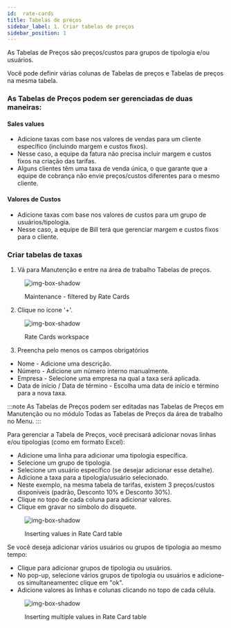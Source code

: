 ```yaml
---
id:  rate-cards
title: Tabelas de preços
sidebar_label: 1. Criar tabelas de preços
sidebar_position: 1
---
```


As Tabelas de Preços são preços/custos para grupos de tipologia e/ou usuários.

Você pode definir várias colunas de Tabelas de preços e Tabelas de preços na mesma tabela.

### As Tabelas de Preços podem ser gerenciadas de duas maneiras:

<h4>Sales values</h4>

- Adicione taxas com base nos valores de vendas para um cliente específico (incluindo margem e custos fixos).
- Nesse caso, a equipe da fatura não precisa incluir margem e custos fixos na criação das tarifas.
- Alguns clientes têm uma taxa de venda única, o que garante que a equipe de cobrança não envie preços/custos diferentes para o mesmo cliente.

<h4> Valores de Custos </h4>

- Adicione taxas com base nos valores de custos para um grupo de usuários/tipologia.
- Nesse caso, a equipe de Bill terá que gerenciar margem e custos fixos para o cliente.

### Criar tabelas de taxas

1. Vá para Manutenção e entre na área de trabalho Tabelas de preços.

<figure>

![img-box-shadow](/img/university/contracts/university-contracts-rateCards-1.png)
<figcaption>Maintenance - filtered by Rate Cards</figcaption>
</figure>

2. Clique no ícone '+'.

<figure>

![img-box-shadow](/img/university/contracts/university-contracts-rateCards-2.png)
<figcaption>Rate Cards workspace</figcaption>
</figure>

3. Preencha pelo menos os campos obrigatórios

- Nome - Adicione uma descrição.
- Número - Adicione um número interno manualmente.
- Empresa - Selecione uma empresa na qual a taxa será aplicada.
- Data de início / Data de término - Escolha uma data de início e término para a nova taxa.

:::note
As Tabelas de Preços podem ser editadas nas Tabelas de Preços em Manutenção ou no módulo Todas as Tabelas de Preços da área de trabalho no Menu.
:::



Para gerenciar a Tabela de Preços, você precisará adicionar novas linhas e/ou tipologias (como em formato Excel):

- Adicione uma linha para adicionar uma tipologia específica.
- Selecione um grupo de tipologia.
- Selecione um usuário específico (se desejar adicionar esse detalhe).
- Adicione a taxa para a tipologia/usuário selecionado.
- Neste exemplo, na mesma tabela de tarifas, existem 3 preços/custos disponíveis (padrão, Desconto 10% e Desconto 30%).
- Clique no topo de cada coluna para adicionar valores.
- Clique em gravar no símbolo do disquete.


<figure>

![img-box-shadow](/img/university/contracts/university-contracts-rateCards-3.png)
<figcaption>Inserting values in Rate Card table</figcaption>
</figure>

Se você deseja adicionar vários usuários ou grupos de tipologia ao mesmo tempo:

- Clique para adicionar grupos de tipologia ou usuários.
- No pop-up, selecione vários grupos de tipologia ou usuários e adicione-os simultaneamentec clique em "ok".
- Adicione valores às linhas e colunas clicando no topo de cada célula.

<figure>

![img-box-shadow](/img/university/contracts/university-contracts-rateCards-3.png)
<figcaption>Inserting multiple values in Rate Card table</figcaption>
</figure>
